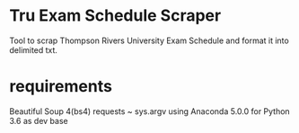 # Tru Exam Schedule Scraper
Tool to scrap Thompson Rivers University Exam Schedule and format it into delimited txt.
# requirements
 Beautiful Soup 4(bs4) 
 requests
 ~
 sys.argv
using Anaconda 5.0.0 for Python 3.6 as dev base
